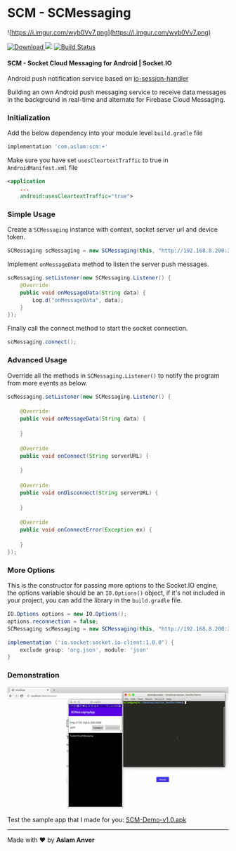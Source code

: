 # SCM - SCMessaging

![https://i.imgur.com/wyb0Vv7.png](https://i.imgur.com/wyb0Vv7.png)

[ ![Download](https://api.bintray.com/packages/aslam/android/scm/images/download.svg) ](https://bintray.com/aslam/android/scm) [![](https://jitpack.io/v/aslamanver/scm.svg)](https://jitpack.io/#aslamanver/scm) [![Build Status](https://travis-ci.com/aslamanver/scm.svg?branch=master)](https://travis-ci.com/aslamanver/scm)

#### SCM - Socket Cloud Messaging for Android | Socket.IO
Android push notification service based on [io-session-handler](https://aslamanver.github.io/io-session-handler)

Building an own Android push messaging service to receive data messages in the background in real-time and alternate for Firebase Cloud Messaging. 

### Initialization

Add the below dependency into your module level `build.gradle` file

```gradle
implementation 'com.aslam:scm:+'
```

Make sure you have set `usesCleartextTraffic` to true in `AndroidManifest.xml` file
```xml
<application
    ...
    android:usesCleartextTraffic="true">
```

### Simple Usage

Create a `SCMessaging` instance with context, socket server url and device token.

```java
SCMessaging scMessaging = new SCMessaging(this, "http://192.168.8.200:3000", "user_token");
```

Implement `onMessageData` method to listen the server push messages.

```java
scMessaging.setListener(new SCMessaging.Listener() {
    @Override
    public void onMessageData(String data) {
        Log.d("onMessageData", data);
    }
});
```

Finally call the connect method to start the socket connection.

```java
scMessaging.connect();
```

### Advanced Usage

Override all the methods in `SCMessaging.Listener()` to notify the program from more events as below.

```java
scMessaging.setListener(new SCMessaging.Listener() {

    @Override
    public void onMessageData(String data) {

    }

    @Override
    public void onConnect(String serverURL) {

    }

    @Override
    public void onDisconnect(String serverURL) {

    }

    @Override
    public void onConnectError(Exception ex) {

    }
});
```

### More Options

This is the constructor for passing more options to the Socket.IO engine, the options variable should be an `IO.Options()` object, if it's not included in your project, you can add the library in the `build.gradle` file.

```java
IO.Options options = new IO.Options();
options.reconnection = false;
SCMessaging scMessaging = new SCMessaging(this, "http://192.168.8.200:3000", "user_token", options);
```

```gradle
implementation ('io.socket:socket.io-client:1.0.0') {
    exclude group: 'org.json', module: 'json'
}
```

### Demonstration
[![Screenshot](/screenshots/2.gif)](/screenshots/2.gif)

Test the sample app that I made for you: [SCM-Demo-v1.0.apk](https://drive.google.com/file/d/1UMNVBjr9v5UrJ7smoEEPSpVfbkAOMAxi/view?usp=sharing)

<hr/>

Made with ❤️ by <b>Aslam Anver</b>
